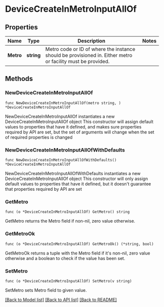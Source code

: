# DeviceCreateInMetroInputAllOf

## Properties

Name | Type | Description | Notes
------------ | ------------- | ------------- | -------------
**Metro** | **string** | Metro code or ID of where the instance should be provisioned in.  Either metro or facility must be provided. | 

## Methods

### NewDeviceCreateInMetroInputAllOf

`func NewDeviceCreateInMetroInputAllOf(metro string, ) *DeviceCreateInMetroInputAllOf`

NewDeviceCreateInMetroInputAllOf instantiates a new DeviceCreateInMetroInputAllOf object
This constructor will assign default values to properties that have it defined,
and makes sure properties required by API are set, but the set of arguments
will change when the set of required properties is changed

### NewDeviceCreateInMetroInputAllOfWithDefaults

`func NewDeviceCreateInMetroInputAllOfWithDefaults() *DeviceCreateInMetroInputAllOf`

NewDeviceCreateInMetroInputAllOfWithDefaults instantiates a new DeviceCreateInMetroInputAllOf object
This constructor will only assign default values to properties that have it defined,
but it doesn't guarantee that properties required by API are set

### GetMetro

`func (o *DeviceCreateInMetroInputAllOf) GetMetro() string`

GetMetro returns the Metro field if non-nil, zero value otherwise.

### GetMetroOk

`func (o *DeviceCreateInMetroInputAllOf) GetMetroOk() (*string, bool)`

GetMetroOk returns a tuple with the Metro field if it's non-nil, zero value otherwise
and a boolean to check if the value has been set.

### SetMetro

`func (o *DeviceCreateInMetroInputAllOf) SetMetro(v string)`

SetMetro sets Metro field to given value.



[[Back to Model list]](../README.md#documentation-for-models) [[Back to API list]](../README.md#documentation-for-api-endpoints) [[Back to README]](../README.md)


